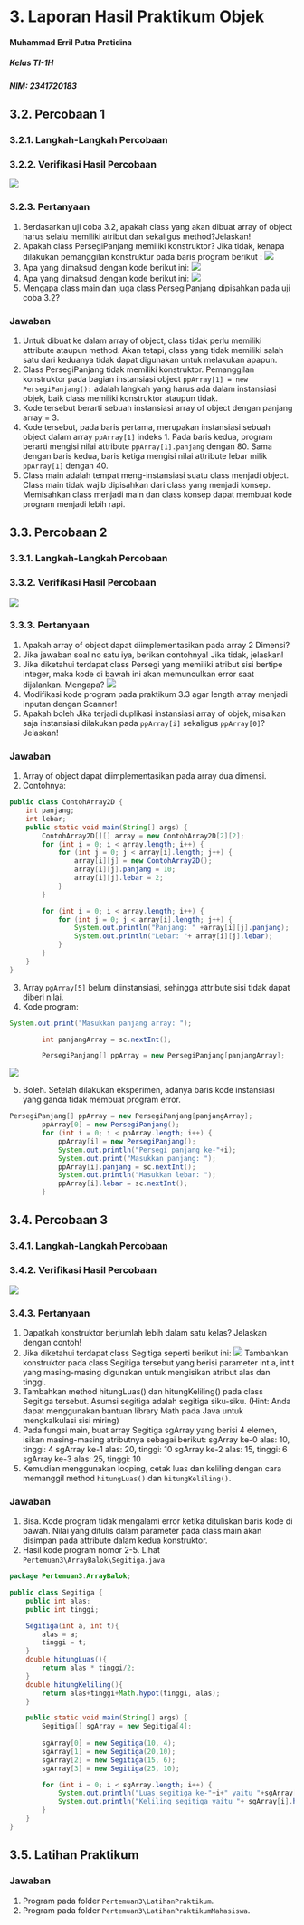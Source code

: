 # 3. Laporan Hasil Praktikum Objek
#### Muhammad Erril Putra Pratidina
##### Kelas TI-1H
##### NIM: 2341720183

## 3.2. Percobaan 1
### 3.2.1. Langkah-Langkah Percobaan
### 3.2.2. Verifikasi Hasil Percobaan
![](Pasted%20image%2020240226095131.png)
### 3.2.3. Pertanyaan
1. Berdasarkan uji coba 3.2, apakah class yang akan dibuat array of object harus selalu memiliki atribut dan sekaligus method?Jelaskan!
2. Apakah class PersegiPanjang memiliki konstruktor? Jika tidak, kenapa dilakukan pemanggilan konstruktur pada baris program berikut :
![](Pasted%20image%2020240226093818.png)
4. Apa yang dimaksud dengan kode berikut ini: ![](Pasted%20image%2020240226093846.png)
5. Apa yang dimaksud dengan kode berikut ini: ![](Pasted%20image%2020240226093902.png)
6. Mengapa class main dan juga class PersegiPanjang dipisahkan pada uji coba 3.2?
### Jawaban
1. Untuk dibuat ke dalam array of object, class tidak perlu memiliki attribute ataupun method. Akan tetapi, class yang tidak memiliki salah satu dari keduanya tidak dapat digunakan untuk melakukan apapun.
2. Class PersegiPanjang tidak memiliki konstruktor. Pemanggilan konstruktor pada bagian instansiasi object `ppArray[1] = new PersegiPanjang():` adalah langkah yang harus ada dalam instansiasi objek, baik class memiliki konstruktor ataupun tidak.
3. Kode tersebut berarti sebuah instansiasi array of object dengan panjang array = 3.
4. Kode tersebut, pada baris pertama, merupakan instansiasi sebuah object dalam array `ppArray[1]` indeks 1. Pada baris kedua, program berarti mengisi nilai attribute `ppArray[1].panjang` dengan 80. Sama dengan baris kedua, baris ketiga mengisi nilai attribute lebar milik `ppArray[1]` dengan 40.
5. Class main adalah tempat meng-instansiasi suatu class menjadi object. Class main tidak wajib dipisahkan dari class yang menjadi konsep. Memisahkan class menjadi main dan class konsep dapat membuat kode program menjadi lebih rapi.
## 3.3. Percobaan 2
### 3.3.1. Langkah-Langkah Percobaan
### 3.3.2. Verifikasi Hasil Percobaan
![](Pasted%20image%2020240226095931.png)

### 3.3.3. Pertanyaan
1. Apakah array of object dapat diimplementasikan pada array 2 Dimensi?
2. Jika jawaban soal no satu iya, berikan contohnya! Jika tidak, jelaskan!
3. Jika diketahui terdapat class Persegi yang memiliki atribut sisi bertipe integer, maka kode di bawah ini akan memunculkan error saat dijalankan. Mengapa? ![](Pasted%20image%2020240226100111.png)
4. Modifikasi kode program pada praktikum 3.3 agar length array menjadi inputan dengan Scanner!
5. Apakah boleh Jika terjadi duplikasi instansiasi array of objek, misalkan saja instansiasi dilakukan pada `ppArray[i]` sekaligus `ppArray[0]`?Jelaskan!
### Jawaban
1. Array of object dapat diimplementasikan pada array dua dimensi.
2. Contohnya: 
```java
public class ContohArray2D {
    int panjang;
    int lebar;
    public static void main(String[] args) {
        ContohArray2D[][] array = new ContohArray2D[2][2];
        for (int i = 0; i < array.length; i++) {
            for (int j = 0; j < array[i].length; j++) {
                array[i][j] = new ContohArray2D();
                array[i][j].panjang = 10;
                array[i][j].lebar = 2;
            }
        }

        for (int i = 0; i < array.length; i++) {
            for (int j = 0; j < array[i].length; j++) {
                System.out.println("Panjang: " +array[i][j].panjang);
                System.out.println("Lebar: "+ array[i][j].lebar);
            }
        }
    }
}
```
3. Array `pgArray[5]` belum diinstansiasi, sehingga  attribute sisi tidak dapat diberi nilai.
4. Kode program:
```java
System.out.print("Masukkan panjang array: ");

        int panjangArray = sc.nextInt();

        PersegiPanjang[] ppArray = new PersegiPanjang[panjangArray];
```
![](Pasted%20image%2020240226101425.png)

5. Boleh. Setelah dilakukan eksperimen, adanya baris kode instansiasi yang ganda tidak membuat program error.
```java
PersegiPanjang[] ppArray = new PersegiPanjang[panjangArray];
        ppArray[0] = new PersegiPanjang();
        for (int i = 0; i < ppArray.length; i++) {
            ppArray[i] = new PersegiPanjang();
            System.out.println("Persegi panjang ke-"+i);
            System.out.print("Masukkan panjang: ");
            ppArray[i].panjang = sc.nextInt();
            System.out.println("Masukkan lebar: ");
            ppArray[i].lebar = sc.nextInt();
        }
```
## 3.4. Percobaan 3
### 3.4.1. Langkah-Langkah Percobaan
### 3.4.2. Verifikasi Hasil Percobaan
![](Pasted%20image%2020240226102313.png)
### 3.4.3. Pertanyaan
1. Dapatkah konstruktor berjumlah lebih dalam satu kelas? Jelaskan dengan contoh!
2. Jika diketahui terdapat class Segitiga seperti berikut ini: ![](Pasted%20image%2020240226102409.png)
Tambahkan konstruktor pada class Segitiga tersebut yang berisi parameter int a, int t yang masing-masing digunakan untuk mengisikan atribut alas dan tinggi.
3. Tambahkan method hitungLuas() dan hitungKeliling() pada class Segitiga tersebut. Asumsi segitiga adalah segitiga siku-siku. (Hint: Anda dapat menggunakan bantuan library Math pada Java untuk mengkalkulasi sisi miring)
4. Pada fungsi main, buat array Segitiga sgArray yang berisi 4 elemen, isikan masing-masing atributnya sebagai berikut:
sgArray ke-0 alas: 10, tinggi: 4 
sgArray ke-1 alas: 20, tinggi: 10 
sgArray ke-2 alas: 15, tinggi: 6 
sgArray ke-3 alas: 25, tinggi: 10
6. Kemudian menggunakan looping, cetak luas dan keliling dengan cara memanggil method `hitungLuas()` dan `hitungKeliling()`.
### Jawaban
1. Bisa. Kode program tidak mengalami error ketika dituliskan baris kode di bawah. Nilai yang ditulis dalam parameter pada class main akan disimpan pada attribute dalam kedua konstruktor.
2. Hasil kode program nomor 2-5. Lihat `Pertemuan3\ArrayBalok\Segitiga.java`
```java
package Pertemuan3.ArrayBalok;

public class Segitiga {
    public int alas;
    public int tinggi;

    Segitiga(int a, int t){
        alas = a;
        tinggi = t;
    }
    double hitungLuas(){
        return alas * tinggi/2;
    }
    double hitungKeliling(){
        return alas+tinggi+Math.hypot(tinggi, alas);
    }

    public static void main(String[] args) {
        Segitiga[] sgArray = new Segitiga[4];
        
        sgArray[0] = new Segitiga(10, 4);
        sgArray[1] = new Segitiga(20,10);
        sgArray[2] = new Segitiga(15, 6);
        sgArray[3] = new Segitiga(25, 10);

        for (int i = 0; i < sgArray.length; i++) {
            System.out.println("Luas segitiga ke-"+i+" yaitu "+sgArray[i].hitungLuas());
            System.out.println("Keliling segitiga yaitu "+ sgArray[i].hitungKeliling());
        }
    }
}
```
## 3.5. Latihan Praktikum

### Jawaban
1. Program pada folder `Pertemuan3\LatihanPraktikum`.
2. Program pada folder `Pertemuan3\LatihanPraktikumMahasiswa`.